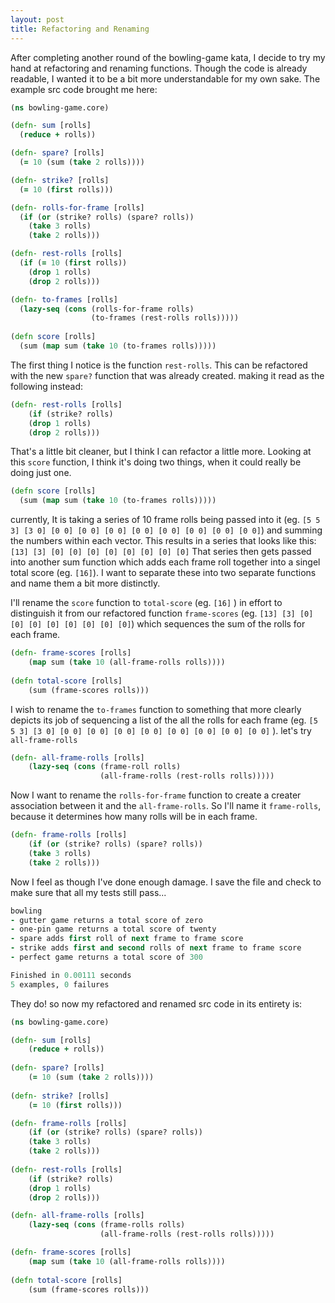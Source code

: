 ```yaml
---
layout: post
title: Refactoring and Renaming
---
```


After completing another round of the bowling-game kata, I decide to try my hand at refactoring and renaming functions. Though the code is already readable, I wanted it to be a bit more understandable for my own sake. The example src code brought me here:


```clojure
(ns bowling-game.core)

(defn- sum [rolls]
  (reduce + rolls))

(defn- spare? [rolls]
  (= 10 (sum (take 2 rolls))))

(defn- strike? [rolls]
  (= 10 (first rolls)))

(defn- rolls-for-frame [rolls]
  (if (or (strike? rolls) (spare? rolls))
    (take 3 rolls)
    (take 2 rolls)))

(defn- rest-rolls [rolls]
  (if (= 10 (first rolls))
    (drop 1 rolls)
    (drop 2 rolls)))

(defn- to-frames [rolls]
  (lazy-seq (cons (rolls-for-frame rolls)
                  (to-frames (rest-rolls rolls)))))
				  
(defn score [rolls]
  (sum (map sum (take 10 (to-frames rolls)))))
```

The first thing I notice is the function `rest-rolls`. This can be refactored with the new `spare?` function that was already created. making it read as the following instead:

```clojure
(defn- rest-rolls [rolls]
	(if (strike? rolls)
	(drop 1 rolls)
	(drop 2 rolls)))
```

That's a little bit cleaner, but I think I can refactor a little more. Looking at this `score` function, I think it's doing two things, when it could really be doing just one.

```clojure
(defn score [rolls]
  (sum (map sum (take 10 (to-frames rolls)))))
```

currently, It is taking a series of 10 frame rolls being passed into it (eg. `[5 5 3] [3 0] [0 0] [0 0] [0 0] [0 0] [0 0] [0 0] [0 0] [0 0]`) and summing the numbers within each vector. This results in a series that looks like this: `[13] [3] [0] [0] [0] [0] [0] [0] [0] [0]` That series then gets passed into another sum function which adds each frame roll together into a singel total score (eg. `[16]`). I want to separate these into two separate functions and name them a bit more distinctly. 

I'll rename the `score` function to `total-score` (eg. `[16]` ) in effort to distinguish it from our refactored function `frame-scores` (eg. `[13] [3] [0] [0] [0] [0] [0] [0] [0] [0]`) which sequences the sum of the rolls for each frame.

```clojure
(defn- frame-scores [rolls]
	(map sum (take 10 (all-frame-rolls rolls))))
						
(defn total-score [rolls]
	(sum (frame-scores rolls)))
```

I wish to rename the `to-frames` function to something that more clearly depicts its job of sequencing a list of the all the rolls for each frame (eg. `[5 5 3] [3 0] [0 0] [0 0] [0 0] [0 0] [0 0] [0 0] [0 0] [0 0]` ). let's try `all-frame-rolls`

```clojure
(defn- all-frame-rolls [rolls]
	(lazy-seq (cons (frame-roll rolls)
					(all-frame-rolls (rest-rolls rolls)))))

```
Now I want to rename the `rolls-for-frame` function to create a creater association between it and the `all-frame-rolls`. So I'll name it `frame-rolls`, because it determines how many rolls will be in each frame.

```clojure
(defn- frame-rolls [rolls]
	(if (or (strike? rolls) (spare? rolls))
	(take 3 rolls)
	(take 2 rolls)))
```
Now I feel as though I've done enough damage. I save the file and check to make sure that all my tests still pass...

```clojure
bowling
- gutter game returns a total score of zero
- one-pin game returns a total score of twenty
- spare adds first roll of next frame to frame score
- strike adds first and second rolls of next frame to frame score
- perfect game returns a total score of 300

Finished in 0.00111 seconds
5 examples, 0 failures

```

They do! so now my refactored and renamed src code in its entirety is:

```clojure
(ns bowling-game.core)

(defn- sum [rolls]
	(reduce + rolls))
	
(defn- spare? [rolls]
	(= 10 (sum (take 2 rolls))))
	
(defn- strike? [rolls]
	(= 10 (first rolls)))	

(defn- frame-rolls [rolls]
	(if (or (strike? rolls) (spare? rolls))
	(take 3 rolls)
	(take 2 rolls)))
		
(defn- rest-rolls [rolls]
	(if (strike? rolls)
	(drop 1 rolls)
	(drop 2 rolls)))

(defn- all-frame-rolls [rolls]
	(lazy-seq (cons (frame-rolls rolls)
					(all-frame-rolls (rest-rolls rolls)))))

(defn- frame-scores [rolls]
	(map sum (take 10 (all-frame-rolls rolls))))
						
(defn total-score [rolls]
	(sum (frame-scores rolls)))
```